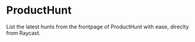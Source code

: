 # ProductHunt

List the latest hunts from the frontpage of ProductHunt with ease, direclty from Raycast.